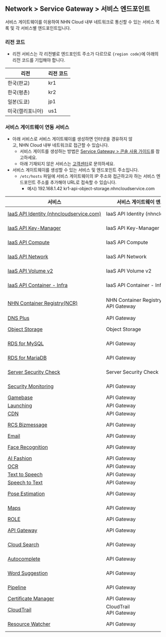 ## Network > Service Gateway > 서비스 엔드포인트

서비스 게이트웨이를 이용하여 NHN Cloud 내부 네트워크로 통신할 수 있는 서비스 목록 및 각 서비스별 엔드포인트입니다.

### 리전 코드

* 리전 서비스는 각 리전별로 엔드포인트 주소가 다르므로 `{region code}`에 아래의 리전 코드를 기입해야 합니다.

| 리전 | 리전 코드 |
| --- | ----- |
| 한국(판교) | kr1 |
| 한국(평촌) | kr2 |
| 일본(도쿄) | jp1 |
| 미국(캘리포니아) | us1 |

### 서비스 게이트웨이 연동 서비스

* 아래 서비스로 서비스 게이트웨이를 생성하면 인터넷을 경유하지 않고, NHN Cloud 내부 네트워크로 접근할 수 있습니다.
    * 서비스 게이트를 생성하는 방법은 [Service Gateway > 콘솔 사용 가이드](https://docs.nhncloud.com/zh/Network/Service%20Gateway/zh/console-guide/)를 참고하세요.
    * 아래 기재되지 않은 서비스는 [고객센터](https://www.nhncloud.com/kr/support/inquiry)로 문의하세요.
* 서비스 게이트웨이를 생성할 수 있는 서비스 및 엔드포인트 주소입니다.
    * `/etc/hosts` 파일에 서비스 게이트웨이의 IP 주소와 접근하고자 하는 서비스 엔드포인트 주소를 추가해야 URL로 접속할 수 있습니다.
        * 예시) 192.168.1.42 kr1-api-object-storage.nhncloudservice.com

| 서비스 | 서비스 게이트웨이 엔드포인트 이름 | 엔드포인트 주소 |
| --- | ------------------ | -------- |
| [IaaS API Identity (nhncloudservice.com)](/Compute/Compute/zh/identity-api/#token) | IaaS API Identity (nhncloudservice.com) | https://api-identity-infrastructure.nhncloudservice.com |
| [IaaS API Key-Manager](/Network/Load%20Balancer/zh/public-api/) | IaaS API Key-Manager | https://{region code}-api-key-manager-infrastructure.nhncloudservice.com |
| [IaaS API Compute](/Compute/Instance/zh/public-api/) | IaaS API Compute | https://{region code}-api-instance-infrastructure.nhncloudservice.com |
| [IaaS API Network](/Network/VPC/zh/public-api/) | IaaS API Network | https://{region code}-api-network-infrastructure.nhncloudservice.com |
| [IaaS API Volume v2](/Storage/Block%20Storage/zh/public-api/) | IaaS API Volume v2 | https://{region code}-api-block-storage-infrastructure.nhncloudservice.com |
| [IaaS API Container - Infra](/Container/NKS/zh/public-api/) | IaaS API Container - Infra | https://{region code}-api-kubernetes-infrastructure.nhncloudservice.com |
| [NHN Container Registry(NCR)](/Container/NCR/zh/public-api) | NHN Container Registry(NCR)<br>API Gateway | 사용자 레지스트리 URI<br>https://{region code}-ncr.api.nhncloudservice.com |
| [DNS Plus](/Network/DNS%20Plus/zh/api-guide/) | API Gateway | https://dnsplus.api.nhncloudservice.com |
| [Object Storage](/Storage/Object%20Storage/zh/api-guide/) | Object Storage | https://{region code}-api-object-storage.nhncloudservice.com |
| [RDS for MySQL](/Database/RDS%20for%20MySQL/zh/api-guide-v3.0/) | API Gateway | https://{region code}-rds-mysql.api.nhncloudservice.com |
| [RDS for MariaDB](/RDS%20for%20MariaDB/zh/api-guide-v3.0/) | API Gateway | https://{region code}-rds-mariadb.api.nhncloudservice.com |
| [Server Security Check](/Security/Server%20Security%20Check/zh/Overview/) | Server Security Check | https://api-serversecuritycheck.nhncloudservice.com |
| [Security Monitoring](/Security/Security%20Monitoring/zh/api-guide-v1.1/) | API Gateway | https://{region code}-secmon.api.nhncloudservice.com |
| [Gamebase](/Game/Gamebase/zh/api-guide/) | API Gateway | https://api-gamebase.nhncloudservice.com|
| [Launching](/Game/Launching/zh/api-guide/) | API Gateway | https://launching.api.nhncloudservice.com |
| [CDN](/Contents%20Delivery/CDN/zh/api-guide-v2.0/) | API Gateway | https://cdn.api.nhncloudservice.com |
| [RCS Bizmessage](/Notification/RCS%20Bizmessage/zh/api-guide/) | API Gateway | https://rcs-bizmessage.api.nhncloudservice.com |
| [Email](/Notification/Email/zh/api-guide/) | API Gateway | https://email.api.nhncloudservice.com |
| [Face Recognition](/AI%20Service/Face%20Recognition/zh/api-guide-v2.0/) | API Gateway | https://face-recognition.api.nhncloudservice.com |
| [AI Fashion](/AI%20Service/AI%20Fashion/zh/api-guide-v2.0/) | API Gateway | https://api-aifashion.nhncloudservice.com |
| [OCR](/AI%20Service/OCR/zh/general-ocr-api-guide/) | API Gateway | https://ocr.api.nhncloudservice.com |
| [Text to Speech](/AI%20Service/Text%20to%20Speech/zh/api-guide/) | API Gateway | https://speech.api.nhncloudservice.com |
| [Speech to Text](/AI%20Service/Speech%20to%20Text/zh/api-guide/) | API Gateway | https://speech.api.nhncloudservice.com |
| [Pose Estimation](/AI%20Service/Pose%20Estimation/zh/api-guide/) | API Gateway | https://pose-estimation.api.nhncloudservice.com |
| [Maps](/Application%20Service/Maps/zh/api-guide-v3.0/) | API Gateway | https://{region code}-maps.api.nhncloudservice.com |
| [ROLE](/Application%20Service/ROLE/zh/api-v3-guide/) | API Gateway | https://role.api.nhncloudservice.com |
| [API Gateway](A/pplication%20Service/API%20Gateway/zh/api-guide-v1.0/) | API Gateway | https://{region code}-apigateway.api.nhncloudservice.com |
| [Cloud Search](/Search/Cloud%20Search/zh/api-guide/api-v2.0-guide/) | API Gateway | https://{region code}-search.api.nhncloudservice.com |
| [Autocomplete](/Search/Autocomplete/zh/api-guide/api-v2.0-guide/) | API Gateway | https://{region code}-autocomplete.api.nhncloudservice.com |
| [Word Suggestion](/Search/Word%20Suggestion/zh/api-guide/) | API Gateway | https://word-suggestion.api.nhncloudservice.com |
| [Pipeline](/Dev%20Tools/Pipeline/zh/api-guide/) | API Gateway | https://{region code}-pipeline.api.nhncloudservice.com |
| [Certificate Manager](/Management/Certificate%20Manager/zh/api-guide-v1.1/) | API Gateway | https://certmanager.api.nhncloudservice.com |
| [CloudTrail](/Governance%20&%20Audit/CloudTrail/zh/api-guide/) | CloudTrail<br>API Gateway | https://cloud-trail.api.nhncloudservice.com |
| [Resource Watcher](/Governance%20&%20Audit/Resource%20Watcher/zh/api-v2-guide/) | API Gateway | https://resource-watcher.api.nhncloudservice.com |
